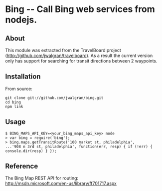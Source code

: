 # Bing -- Call Bing web services from nodejs.

## About

This module was extracted from the TravelBoard project (http://github.com/jwalgran/travelboard). As a result
the current version only has support for searching for transit directions between 2 waypoints.

## Installation

From source:

    git clone git://github.com/jwalgran/bing.git 
    cd bing
    npm link

## Usage

    $ BING_MAPS_API_KEY=<your_bing_maps_api_key> node
    > var bing = require('bing');
    > bing.maps.getTransitRoute('100 market st, philadelphia', 
    ...'908 n 3rd st, philadelphia', function(err, resp) { if (!err) { console.dir(resp) } });
    
## Reference

The Bing Map REST API for routing:  
http://msdn.microsoft.com/en-us/library/ff701717.aspx
